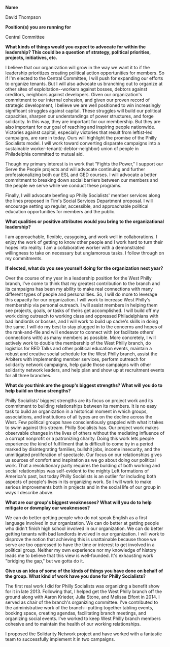 **Name**

David Thompson

**Position(s) you are running for**

Central Committee

**What kinds of things would you expect to advocate for within the leadership? This could be a question of strategy, political priorities, projects, initiatives, etc.**

I believe that our organization will grow in the way we want it to if the leadership prioritizes creating political action opportunities for members. So if I'm elected to the Central Committee, I will push for expanding our efforts to organize tenants. But I will also advocate us branching out to organize at other sites of exploitation--workers against bosses, debtors against creditors, neighbors against developers. Given our organization's commitment to our internal cohesion, and given our proven record of strategic development, I believe we are well positioned to win increasingly significant struggles against capital. These struggles will build our political capacities, sharpen our understandings of power structures, and forge solidarity. In this way, they are important for our membership. But they are also important for our goal of reaching and inspiring people nationwide. Victories against capital, especially victories that result from leftist-led campaigns, are rare in today. Ours will highlight the promise of the Philly Socialists model. I will work toward converting disparate campaigns into a sustainable worker-tenant(-debtor-neighbor) union of people in Philadelphia committed to mutual aid.

Though my primary interest is in work that "Fights the Power," I support our Serve the People projects and will advocate continuing and further professionalizing both our ESL and GED courses. I will advocate a better commitment to breaking down social barriers between our members and the people we serve while we conduct these programs.

Finally, I will advocate beefing up Philly Socialists' member services along the lines proposed in Tim's Social Services Department proposal. I will encourage setting up regular, accessible, and approachable political education opportunities for members and the public.

**What qualities or positive attributes would you bring to the organizational leadership?**

I am approachable, flexible, easygoing, and work well in collaborations. I enjoy the work of getting to know other people and I work hard to turn their hopes into reality. I am a collaborative worker with a demonstrated willingness to take on necessary but unglamorous tasks. I follow through on my commitments. 

**If elected, what do you see yourself doing for the organization next year?**

Over the course of my year in a leadership position for the West Philly branch, I've come to think that my greatest contribution to the branch and its campaigns has been my ability to make real connections with many different types of people and personalities. So, I will do more to leverage this capacity for our organization. I will work to increase West Philly's membership via personal outreach. I will assist members in helping them see projects, goals, or tasks of theirs get accomplished. I will build off my work doing outreach to working class and oppressed Philadelphians with bad landlords or bosses, and I will work to build up cadre's skills in doing the same. I will do my best to stay plugged in to the concerns and hopes of the rank-and-file and will endeavor to connect with (or facilitate others' connections with) as many members as possible.
More concretely, I will actively work to double the membership of the West Philly branch, do logistics for RED Talks and other political education events, maintain a robust and creative social schedule for the West Philly branch, assist the Arbiters with implementing member services, perform outreach for solidarity network campaigns, help guide those campaigns with other solidarity network leaders, and help plan and show up at recruitment events for all three branches. 

**What do you think are the group's biggest strengths? What will you do to help build on these strengths?**

Philly Socialists' biggest strengths are its focus on project work and its commitment to building relationships between its members. It is no easy task to build an organization in a historical moment in which groups, associations, and institutions of all types are on the decline across the West. Few political groups have conscientiously grappled with what it takes to swim against this stream. Philly Socialists has. Our project work makes observable changes in the lives of others without the mediating influence of a corrupt nonprofit or a patronizing charity. Doing this work lets people experience the kind of fulfillment that is difficult to come by in a period marked by disintegrating families, bullshit jobs, income insecurity, and the unmitigated proliferation of spectacle. Our focus on our relationships gives us sources of comfort and inspiration as we go about doing our political work. That a revolutionary party requires the building of both working and social relationships was self-evident to the mighty Left formations of America's past, but today Philly Socialists is an outlier for including both aspects of people's lives in its organizing work. So I will work to make serious improvements both in projects and in the social life of our group in ways I describe above.

**What are our group's biggest weaknesses? What will you do to help mitigate or downplay our weaknesses?**

We can do better getting people who do not speak English as a first language involved in our organization. We can do better at getting people who didn't finish high school involved in our organization. We can do better getting tenants with bad landlords involved in our organization. I will work to disprove the notion that achieving this is unattainable because those we serve are too oppressed to have the time or interest to get involved in a political group. Neither my own experience nor my knowledge of history leads me to believe that this view is well-founded. It's exhausting work "bridging the gap," but we gotta do it.

**Give us an idea of some of the kinds of things you have done on behalf of the group. What kind of work have you done for Philly Socialists?**

The first real work I did for Philly Socialists was organizing a benefit show for it in late 2013. Following that, I helped get the West Philly branch off the ground along with Aaron Krieder, Julia Stone, and Melissa Elfont in 2014. I served as chair of the branch's organizing committee. I've contributed to the administrative work of the branch--putting together tabling events, booking space, creating agendas, facilitating branch meetings, and organizing social events. I've worked to keep West Philly branch members cohesive and to maintain the health of our working relationships.

I proposed the Solidarity Network project and have worked with a fantastic team to successfully implement it in two campaigns.

